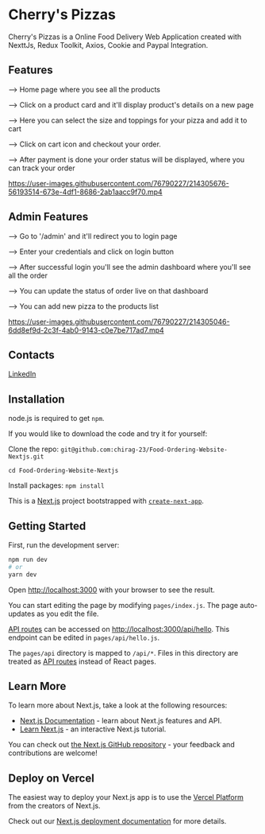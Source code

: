 # Cherry's Pizzas
Cherry's Pizzas is a Online Food Delivery Web Application created with NexttJs, Redux Toolkit, Axios, Cookie and Paypal Integration.

## Features
--> Home page where you see all the products

--> Click on a product card and it'll display product's details on a new page 

--> Here you can select the size and toppings for your pizza and add it to cart

--> Click on cart icon and checkout your order.

--> After payment is done your order status will be displayed, where you can track your order

https://user-images.githubusercontent.com/76790227/214305676-56193514-673e-4df1-8686-2ab1aacc9f70.mp4

## Admin Features
--> Go to '/admin' and it'll redirect you to login page

--> Enter your credentials and click on login button 

--> After successful login you'll see the admin dashboard where you'll see all the order

--> You can update the status of order live on that dashboard

--> You can add new pizza to the products list

https://user-images.githubusercontent.com/76790227/214305046-6dd8ef9d-2c3f-4ab0-9143-c0e7be717ad7.mp4

## Contacts
<a href="https://www.linkedin.com/in/chirag-chouhan-b48311228/" target="_blank"></i>LinkedIn</a>

## Installation

node.js is required to get `npm`.

If you would like to download the code and try it for yourself:

Clone the repo: `git@github.com:chirag-23/Food-Ordering-Website-Nextjs.git`

`cd Food-Ordering-Website-Nextjs`

Install packages: `npm install`

This is a [Next.js](https://nextjs.org/) project bootstrapped with [`create-next-app`](https://github.com/vercel/next.js/tree/canary/packages/create-next-app).

## Getting Started

First, run the development server:

```bash
npm run dev
# or
yarn dev
```

Open [http://localhost:3000](http://localhost:3000) with your browser to see the result.

You can start editing the page by modifying `pages/index.js`. The page auto-updates as you edit the file.

[API routes](https://nextjs.org/docs/api-routes/introduction) can be accessed on [http://localhost:3000/api/hello](http://localhost:3000/api/hello). This endpoint can be edited in `pages/api/hello.js`.

The `pages/api` directory is mapped to `/api/*`. Files in this directory are treated as [API routes](https://nextjs.org/docs/api-routes/introduction) instead of React pages.

## Learn More

To learn more about Next.js, take a look at the following resources:

- [Next.js Documentation](https://nextjs.org/docs) - learn about Next.js features and API.
- [Learn Next.js](https://nextjs.org/learn) - an interactive Next.js tutorial.

You can check out [the Next.js GitHub repository](https://github.com/vercel/next.js/) - your feedback and contributions are welcome!

## Deploy on Vercel

The easiest way to deploy your Next.js app is to use the [Vercel Platform](https://vercel.com/new?utm_medium=default-template&filter=next.js&utm_source=create-next-app&utm_campaign=create-next-app-readme) from the creators of Next.js.

Check out our [Next.js deployment documentation](https://nextjs.org/docs/deployment) for more details.
